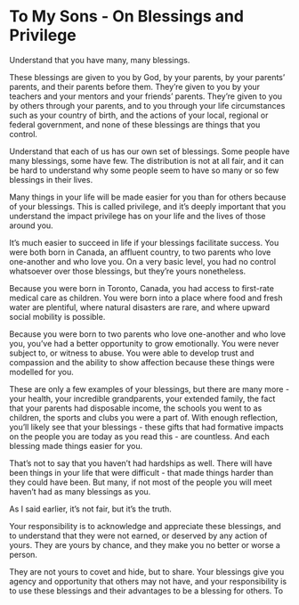 ---
---

# To My Sons - On Blessings and Privilege

Understand that you have many, many blessings.  

These blessings are given to you by God, by your parents, by your parents’ parents, and their parents before them. They’re given to you by your teachers and your mentors and your friends’ parents. They’re given to you by others through your parents, and to you through your life circumstances such as your country of birth, and the actions of your local, regional or federal government, and none of these blessings are things that you control.  

Understand that each of us has our own set of blessings. Some people have many blessings, some have few. The distribution is not at all fair, and it can be hard to understand why some people seem to have so many or so few blessings in their lives.  

Many things in your life will be made easier for you than for others because of your blessings. This is called privilege, and it’s deeply important that you understand the impact privilege has on your life and the lives of those around you.  

It’s much easier to succeed in life if your blessings facilitate success. You were both born in Canada, an affluent country, to two parents who love one-another and who love you. On a very basic level, you had no control whatsoever over those blessings, but they’re yours nonetheless.  

Because you were born in Toronto, Canada, you had access to first-rate medical care as children. You were born into a place where food and fresh water are plentiful, where natural disasters are rare, and where upward social mobility is possible.  

Because you were born to two parents who love one-another and who love you, you’ve had a better opportunity to grow emotionally. You were never subject to, or witness to abuse. You were able to develop trust and compassion and the ability to show affection because these things were modelled for you. 

These are only a few examples of your blessings, but there are many more - your health, your incredible grandparents, your extended family, the fact that your parents had disposable income, the schools you went to as children, the sports and clubs you were a part of. With enough reflection, you’ll likely see that your blessings - these gifts that had formative impacts on the people you are today as you read this - are countless. And each blessing made things easier for you.  

That’s not to say that you haven’t had hardships as well. There will have been things in your life that were difficult - that made things harder than they could have been. But many, if not most of the people you will meet haven’t had as many blessings as you.  

As I said earlier, it’s not fair, but it’s the truth.  

Your responsibility is to acknowledge and appreciate these blessings, and to understand that they were not earned, or deserved by any action of yours. They are yours by chance, and they make you no better or worse a person. 

They are not yours to covet and hide, but to share. Your blessings give you agency and opportunity that others may not have, and your responsibility is to use these blessings and their advantages to be a blessing for others. To 